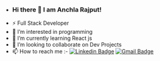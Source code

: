 - ### Hi there 👋 I am Anchla Rajput!
- ⚡ Full Stack Developer
- 👀 I’m interested in programming
- 🌱 I’m currently learning React js
- 💞️ I’m looking to collaborate on Dev Projects
- 📫 How to reach me :- [![Linkedin Badge](https://img.shields.io/badge/-Linkedin-blue?style=flat-square&logo=Linkedin&logoColor=white&link=https://www.linkedin.com/in/anchla-rajput-11b1901b0/)](https://www.linkedin.com/in/anchla-rajput-11b1901b0/) [![Gmail Badge](https://img.shields.io/badge/-Gmail-c14438?style=flat-square&logo=Gmail&logoColor=white&link=mailto:anchlarajput2705@gmail.com)](mailto:anchlarajput2705@gmail.com)
 

<!---
Anchla2705/Anchla2705 is a ✨ special ✨ repository because its `README.md` (this file) appears on your GitHub profile.
You can click the Preview link to take a look at your changes.
--->
